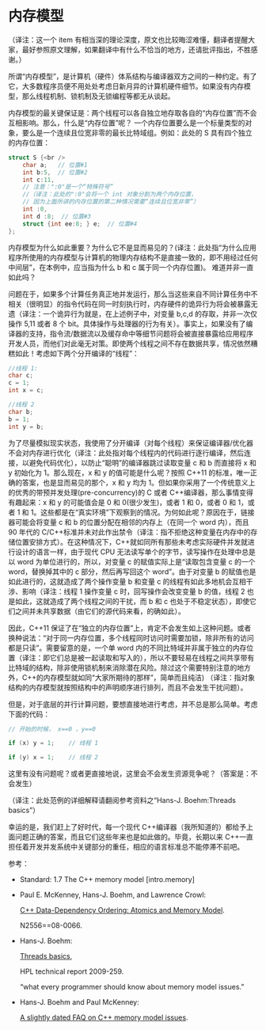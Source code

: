 # 内存模型

（译注：这一个 item 有相当深的理论深度，原文也比较晦涩难懂，翻译者提醒大家，最好参照原文理解，如果翻译中有什么不恰当的地方，还请批评指出，不胜感谢。）

所谓“内存模型”，是计算机（硬件）体系结构与编译器双方之间的一种约定。有了它，大多数程序员便不用处处考虑日新月异的计算机硬件细节。如果没有内存模型，那么线程机制、锁机制及无锁编程等都无从谈起。

内存模型的最关键保证是：两个线程可以各自独立地存取各自的“内存位置”而不会互相影响。那么，什么是“内存位置”呢？ 一个内存位置要么是一个标量类型的对象，要么是一个连续且位宽非零的最长比特域组。例如：此处的 S 具有四个独立的内存位置：

```cpp
struct S {<br />
    char a;   // 位置#1
    int b:5,  // 位置#2
    int c:11,
    // 注意：":0"是一个“特殊符号”
    //（译注：此处的":0"会将一个 int 对象分割为两个内存位置，
    // 因为上面所讲的内存位置的第二种情况需要“连续且位宽非零”）
    int :0,
    int d :8;  // 位置#3
    struct {int ee:8; } e;  // 位置#4
}; 
```

内存模型为什么如此重要？为什么它不是显而易见的？(译注：此处指“为什么应用程序所使用的内存模型与计算机的物理内存结构不是直接一致的，即不用经过任何中间层”，在本例中，应当指为什么 b 和 c 属于同一个内存位置)。 难道并非一直如此吗？

问题在于，如果多个计算任务真正地并发运行，那么当这些来自不同计算任务中不相关（很明显）的指令代码在同一时刻执行时，内存硬件的诡异行为将会被暴露无遗（译注：一个诡异行为就是，在上述例子中，对变量 b,c,d 的存取，并非一次仅操作 5,11 或者 8 个 bit。具体操作与处理器的行为有关）。事实上，如果没有了编译器的支持，指令流/数据流以及缓存命中等细节问题将会被直接暴露给应用程序开发人员，而他们对此毫无对策。即使两个线程之间不存在数据共享，情况依然糟糕如此！考虑如下两个分开编译的“线程”：

```cpp
//线程 1:
char c;
c = 1;
int x = c;

//线程 2
char b;
b = 1;
int y = b; 
```

为了尽量模拟现实状态，我使用了分开编译（对每个线程）来保证编译器/优化器不会对内存进行优化（译注：此处指对每个线程内的代码进行逐行编译，然后连接，以避免代码优化），以防止“聪明”的编译器跳过读取变量 c 和 b 而直接将 x 和 y 初始化为 1。那么现在，x 和 y 的值可能是什么呢？按照 C++11 的标准，唯一正确的答案，也是显而易见的那个，x 和 y 均为 1。但如果你采用了一个传统意义上的优秀的带预并发处理(pre-concurrency)的 C 或者 C++编译器，那么事情变得有趣起来：x 和 y 的可能值会是 0 和 0(很少发生)，或者 1 和 0，或者 0 和 1，或者 1 和 1。这些都是在“真实环境”下观察到的情况。为何如此呢？原因在于，链接器可能会将变量 c 和 b 的位置分配在相邻的内存上（在同一个 word 内），而且 90 年代的 C/C++标准并未对此作出禁令（译注：指不拒绝这种变量在内存中的存储位置安排方式）。在这种情况下，C++就如同所有那些未考虑实际硬件并发就进行设计的语言一样，由于现代 CPU 无法读写单个的字节，读写操作在处理中总是以 word 为单位进行的，所以，对变量 c 的赋值实际上是“读取包含变量 c 的一个 word，替换掉其中的 c 部分，然后再写回这个 word”。由于对变量 b 的赋值也是如此进行的，这就造成了两个操作变量 b 和变量 c 的线程有如此多地机会互相干涉、影响（译注：线程 1 操作变量 c 时，回写操作会改变变量 b 的值，线程 2 也是如此，这就造成了两个线程之间的干扰，而 b 和 c 也处于不稳定状态），即使它们之间并未共享数据（由它们的源代码来看，的确如此）。

因此，C++11 保证了在“独立的内存位置”上，肯定不会发生如上这种问题。或者换种说法：“对于同一内存位置，多个线程同时访问时需要加锁，除非所有的访问都是只读”。需要留意的是，一个单 word 内的不同比特域并非属于独立的内存位置（译注：即它们总是被一起读取和写入的），所以不要轻易在线程之间共享带有比特域的结构，除非使用锁机制来消除潜在风险。除过这个需要特别注意的地方外，C++的内存模型就如同“大家所期待的那样”，简单而且纯洁) （译注：指对象结构的内存模型就按照结构中的声明顺序进行排列，而且不会发生干扰问题）。

但是，对于底层的并行计算问题，要想直接地进行考虑，并不总是那么简单。考虑下面的代码：

```cpp
// 开始的时候， x==0 ，y==0

if (x) y = 1;    // 线程 1

if (y) x = 1;    // 线程 2 
```

这里有没有问题呢？或者更直接地说，这里会不会发生资源竞争呢？（答案是：不会发生）

（译注：此处范例的详细解释请翻阅参考资料之“Hans-J. Boehm:Threads basics”）

幸运的是，我们赶上了好时代，每一个现代 C++编译器（我所知道的）都给予上面问题正确的答案，而且它们这些年来也是如此做的。毕竟，长期以来 C++一直担任着开发并发系统中关键部分的重任，相应的语言标准总不能停滞不前吧。

参考：

*   Standard: 1.7 The C++ memory model [intro.memory]
*   Paul E. McKenney, Hans-J. Boehm, and Lawrence Crowl:

    [C++ Data-Dependency Ordering: Atomics and Memory Model](http://www.open-std.org/jtc1/sc22/wg21/docs/papers/2008/n2556.html).

    N2556==08-0066.

*   Hans-J. Boehm:

    [Threads basics](http://www.hpl.hp.com/techreports/2009/HPL-2009-259html.html),

    HPL technical report 2009-259.

    “what every programmer should know about memory model issues.”

*   Hans-J. Boehm and Paul McKenney:

    [A slightly dated FAQ on C++ memory model issues](http://www.hpl.hp.com/personal/Hans_Boehm/c++mm/user-faq.html).